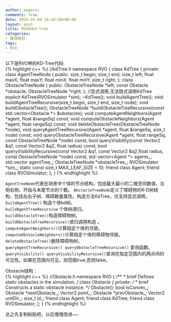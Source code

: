 ```yaml
---
author: mageric
comments: true
date: 2015-03-04 16:43:50+00:00
layout: post
title: RVO的kd-Tree
categories:
- 路径规划
tags:
- RVO
---
```

以下是RVO种的KD-Tree代码:    
{% highlight c++ %}
//kdTree.h
namespace RVO {
  class KdTree {
    private:  
       class AgentTreeNode {
          public:
           size_t begin;
           size_t end;
           size_t left;
           float maxX;
           float maxY;
           float minX;
           float minY;
           size_t right;
        };
    class ObstacleTreeNode {
     public:
     ObstacleTreeNode *left;
     const Obstacle *obstacle;
     ObstacleTreeNode *right;
    };
    //显式调用,无法隐式调用KdTree
    explicit KdTree(RVOSimulator *sim);
    ~KdTree();
    void buildAgentTree();
    void buildAgentTreeRecursive(size_t begin, size_t end, size_t node);
    void buildObstacleTree();
    ObstacleTreeNode *buildObstacleTreeRecursive(const std::vector<Obstacle *> &obstacles);
    void computeAgentNeighbors(Agent *agent, float &rangeSq) const;
    void computeObstacleNeighbors(Agent *agent, float rangeSq) const;
    void deleteObstacleTree(ObstacleTreeNode *node);
    void queryAgentTreeRecursive(Agent *agent, float &rangeSq,
    size_t node) const;
    void queryObstacleTreeRecursive(Agent *agent, float rangeSq,
    const ObstacleTreeNode *node) const;
    bool queryVisibility(const Vector2 &q1, const Vector2 &q2,
    float radius) const;
    bool queryVisibilityRecursive(const Vector2 &q1, const Vector2 &q2,float radius,
      const ObstacleTreeNode *node) const;
    std::vector<Agent *> agents_;
    std::vector<AgentTreeNode> agentTree_;
    ObstacleTreeNode *obstacleTree_;
    RVOSimulator *sim_;
    static const size_t MAX_LEAF_SIZE = 10;
    friend class Agent;
    friend class RVOSimulator;
    };
}
{% endhighlight %}

`AgentTreeNode`代表在场景中个体的节点结构，包括最大最小的二维空间数值、左侧右侧、开始与末尾节点的个数。
`ObstacleTreeBode`定义了障碍物的K-D树结构，包括左右子树、障碍数量属性。构造方法KdTree，仅支持显式调用。    
`buildAgentTree()` 构造个体kd树。   
`buildAgentTreeRecursive` 个体树递归。    
`buildObstacleTree()`构造障碍物树。    
`buildObstacleTreeRecursive()`递归调用构造 。    
`computeAgentNeighbors()`计算指定个体的邻居。     
`computeObstacleNeighbors()`计算指定个体的障碍物邻居。    
`deleteObstacleTree()`删除障碍物树。    
`queryAgentTreeRecursive()`  `queryObstacleTreeRecursive()` 查询函数。     
`queryVisibility()`  `queryVisibilityRecursive()`查询在指定范围内的两点间的可见性。如果在范围内可见，则范围true,否则false。   

 Obstacle结构：   
{% highlight c++ %}
    //Obstacle.h
  namespace RVO {
    /**
    * brief Defines static obstacles in the simulation.
    */
    class Obstacle {
    private:
    /*
    * brief Constructs a static obstacle instance.
    */
    Obstacle();
    bool isConvex_;
    Obstacle *nextObstacle_;
    Vector2 point_;
    Obstacle *prevObstacle_;
    Vector2 unitDir_;
    size_t id_;
    friend class Agent;
    friend class KdTree;
    friend class RVOSimulator;
    };
  }
{% endhighlight %}

总之先复制粘贴吧，以后慢慢改进~~
